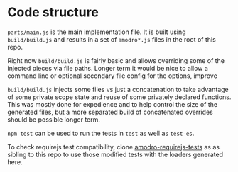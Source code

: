 # Code structure

`parts/main.js` is the main implementation file. It is built using `build/build.js` and results in a set of `amodro*.js` files in the root of this repo.

Right now `build/build.js` is fairly basic and allows overriding some of the injected pieces via file paths. Longer term it would be nice to allow a command line or optional secondary file config for the options, improve

`build/build.js` injects some files vs just a concatenation to take advantage of some private scope state and reuse of some privately declared functions. This was mostly done for expedience and to help control the size of the generated files, but a more separated build of concatenated overrides should be possible longer term.

`npm test` can be used to run the tests in `test` as well as `test-es`.

To check requirejs test compatibility, clone [amodro-requirejs-tests](https://github.com/amodrojs/amodro-requirejs-tests) as as sibling to this repo to use those modified tests with the loaders generated here.
